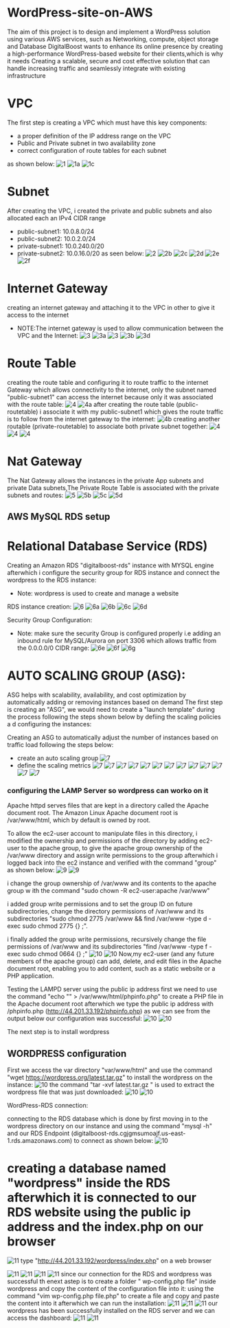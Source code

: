 # WordPress-site-on-AWS
The aim of this project is to design and implement a WordPress solution using various AWS services, such as Networking, compute, object storage and Database
DigitalBoost wants to enhance its online presence by creating a high-performance WordPress-based website for their clients,which is why it needs Creating a scalable, secure and cost effective solution that can handle increasing traffic and seamlessly integrate with existing infrastructure

# VPC
The first step is creating a VPC  which must have this key components:
   * a proper definition of the IP address range on the VPC
   * Public and Private subnet in two availability zone
   * correct configuration of route tables for each subnet

as shown below:
![1](./img/1.png)
![1a](./img/1a.png)
![1c](./img/1c.png)
# Subnet
 After creating the VPC, i created the private and public subnets and also allocated each an IPv4 CIDR range 
  * public-subnet1:  10.0.8.0/24
  * public-subnet2:  10.0.2.0/24
  * private-subnet1: 10.0.240.0/20
  * private-subnet2: 10.0.16.0/20
  as seen below:
![2](./img/2a.png)
![2b](./img/2b.png)
![2c](./img/2c.png)
![2d](./img/2d.png)
![2e](./img/2e.png)
![2f](./img/2f.png)

#  Internet Gateway
creating an internet gateway and attaching it to the VPC in other to give it access to the internet
* NOTE:The internet gateway is used to allow communication between the VPC and the Internet:
![3](./img/3.png)
![3a](./img/3a.png)
![3](./img/3b.png)
![3b](./img/3c.png)
![3d](./img/3d.png)

# Route Table
creating the route table and configuring it to route traffic to the internet Gateway which allows connectivity to the internet, only the subnet named "public-subnet1" can access the internet because only it was associated with the route table:
![4](./img/4.png)
![4a](./img/4a.png)
after creating the route table (public-routetable) i associate it with my public-subnet1 which gives the route traffic is to follow from the internet gateway to the internet:
![4b](./img/4b.png)
creating another routable (private-routetable) to associate both private subnet together:
![4](./img/prtb.png)
![4](./img/prtb2.png)
![4](./img/prtb2.png)

# Nat Gateway
The Nat Gateway allows the instances in the private App subnets and private Data subnets,The Private Route Table is associated with the private subnets and routes:
![5](./img/5a.png)
![5b](./img/5b.png)
![5c](./img/5c.png)
![5d](./img/5d.png)

## AWS MySQL RDS setup
# Relational Database Service (RDS)

Creating an Amazon RDS "digitalboost-rds" instance with MYSQL engine afterwhich i configure the security group for RDS instance and connect the wordpress to the RDS instance:
* Note: wordpress is used to create and manage a website 

RDS instance creation:
![6](./img/6.png)
![6a](./img/6a.png)
![6b](./img/6b.png)
![6c](./img/6c.png)
![6d](./img/6d.png)

Security Group Configuration:
* Note: make sure the security Group is configured properly i.e adding an inbound rule for MySQL/Aurora on port 3306 which allows traffic from the 0.0.0.0/0 CIDR range: 
![6e](./img/6E.png)
![6f](./img/6F.png)
![6g](./img/6G.png)

# AUTO SCALING GROUP (ASG):
ASG helps with scalability, availability, and cost optimization by automatically adding or removing instances based on demand The first step is creating an "ASG", we would need to create a "launch template" during the process following the steps shown below by defiing the scaling policies a d configuring the instances:

Creating an ASG to automatically adjust the number of instances based on traffic load following the steps below:
* create an auto scaling group
![7](./img/7.png)
* define the scaling metrics 
![7](./img/7a.png)
![7](./img/7b.png)
![7](./img/7c.png)
![7](./img/7d.png)
![7](./img/7e.png)
![7](./img/7f.png)
![7](./img/7g.png)
![7](./img/7h.png)
![7](./img/7i.png)
![7](./img/7j.png)
![7](./img/7k.png)
![7](./img/7loadb.png)
![7](./img/7lb2.png)


### configuring the LAMP Server so wordpress can worko on it

Apache httpd serves files that are kept in a directory called the Apache document root. The Amazon Linux Apache document root is /var/www/html, which by default is owned by root.

To allow the ec2-user account to manipulate files in this directory, i modified the ownership and permissions of the directory by adding ec2-user to the apache group, to give the apache group ownership of the /var/www directory and assign write permissions to the group afterwhich i logged back into the ec2 instance and verified with the command "group" as shown below:
![9](./img/9c.png)
![9](./img/9d.png)

i change the group ownership of /var/www and its contents to the apache group w ith the command "sudo chown -R ec2-user:apache /var/www"

i added group write permissions and to set the group ID on future subdirectories, change the directory permissions of /var/www and its subdirectories "sudo chmod 2775 /var/www && find /var/www -type d -exec sudo chmod 2775 {} \;".

i finally added the group write permissions, recursively change the file permissions of /var/www and its subdirectories "find /var/www -type f -exec sudo chmod 0664 {} \;"
![10](./img/10a.png)
![10](./img/9b.png)
Now,my ec2-user (and any future members of the apache group) can add, delete, and edit files in the Apache document root, enabling you to add content, such as a static website or a PHP application.

Testing the LAMPD server using the public ip address
first we need to use the command "echo "<?php phpinfo(); ?>" > /var/www/html/phpinfo.php" to create a PHP file in the Apache document root afterwhich we type the public ip address with /phpinfo.php (http://44.201.33.192/phpinfo.php)
as we can see from the output below our configuration was successful:
![10](./img/10c.png)
![10](./img/10d.png)
 
 The next step is to install wordpress

 ## WORDPRESS configuration
First we access the var directory "var/www/html" and use the command "wget https://wordpress.org/latest.tar.gz" to install the wordpress on the instance:
![10](./img/10e.png)
the command "tar -xvf latest.tar.gz " is used to extract the wordpress file that was just downloaded:
![10](./img/10f.png)
![10](./img/10g.png)

WordPress-RDS connection:

connecting to the RDS database which is done by first moving in to the wordpress directory on our instance and using the command "mysql -h" and our RDS Endpoint (digitalboost-rds.cgjgmsumoajf.us-east-1.rds.amazonaws.com) to connect as shown below:
![10](./img/10j.png)

# creating a database named "wordpress" inside the RDS afterwhich it is connected to our RDS website using the public ip address and the index.php on our browser
![11](./img/11a.png)
type "http://44.201.33.192/wordpress/index.php" on a web browser

![11](./img/11b.png)
![11](./img/11c.png)
![11](./img/11d.png)
![11](./img/11e.png)
 since our connection for the RDS and wordpress was successful th enext astep is to create a folder " wp-config.php file" inside wordpress and copy the content of the configuration file into it:
 using the command "vim wp-config.php file.php" to create a file and copy and paste the content into it afterwhich we can run the installation:
 ![11](./img/11e1.png)
 ![11](./img/11f.png)
 ![11](./img/11g.png)
 our wordpress has been successfully installed on the RDS server and we can access the dashboard:
 ![11](./img/11f1.png)
 ![11](./img/11f2.png)
